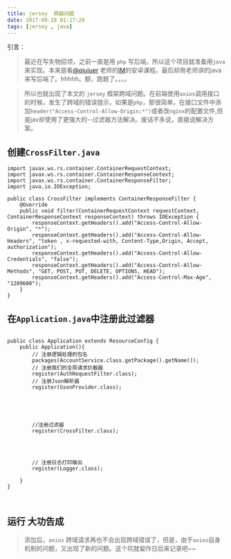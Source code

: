 ```yaml
---
title: jersey  跨越问题
date: 2017-09-28 01:17:29
tags: [jersey , java]
---
```


引言：
> 最近在写失物招领，之前一直是用 `php` 写后端，所以这个项目就准备用`java`来实现。本来是看[@qiujuer](https://github.com/qiujuer) 老师的[IM](http://coding.imooc.com/lesson/100.html)的安卓课程。最后却用老师讲的java来写后端了。hhhhh。额，跑题了。。。。 

> 所以也就出现了本文的 `jersey` 框架跨域问题。在前端使用`axios`调用接口的时候，发生了跨域的错误提示，如果是`php`，那很简单，在接口文件中添加`header("Access-Control-Allow-Origin:*")`或者改`nginx`的配置文件,但是jav却使用了更强大的--过滤器方法解决。废话不多说，直接说解决方案。  

## 创建`CrossFilter.java`

```
import javax.ws.rs.container.ContainerRequestContext;
import javax.ws.rs.container.ContainerResponseContext;
import javax.ws.rs.container.ContainerResponseFilter;
import java.io.IOException;

public class CrossFilter implements ContainerResponseFilter {
    @Override
    public void filter(ContainerRequestContext requestContext, ContainerResponseContext responseContext) throws IOException {
        responseContext.getHeaders().add("Access-Control-Allow-Origin", "*");
        responseContext.getHeaders().add("Access-Control-Allow-Headers", "token , x-requested-with, Content-Type,Origin, Accept, authorization");
        responseContext.getHeaders().add("Access-Control-Allow-Credentials", "false");
        responseContext.getHeaders().add("Access-Control-Allow-Methods", "GET, POST, PUT, DELETE, OPTIONS, HEAD");
        responseContext.getHeaders().add("Access-Control-Max-Age", "1209600");
    }
}

```


## 在`Application.java`中注册此过滤器

```

public class Application extends ResourceConfig {
    public Application(){
        // 注册逻辑处理的包名
        packages(AccountService.class.getPackage().getName());
        // 注册我们的全局请求拦截器
        register(AuthRequestFilter.class);
        // 注册Json解析器
        register(GsonProvider.class);




        
        //注册过滤器
        register(CrossFilter.class);




        // 注册日志打印输出
        register(Logger.class);

    }
}



```


## 运行 大功告成

> 添加后，`axios` 跨域请求再也不会出现跨域错误了，但是，由于`axios`自身机制的问题，又出现了新的问题。这个坑就留作日后来记录吧~~